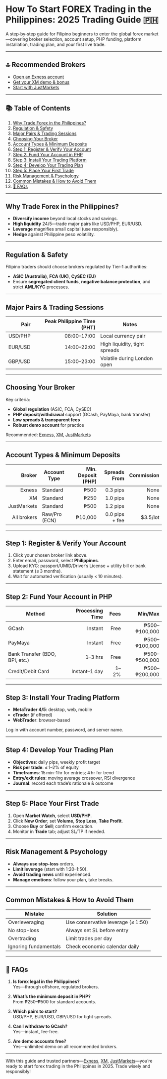# How To Start FOREX Trading in the Philippines: 2025 Trading Guide 🇵🇭

A step‑by‑step guide for Filipino beginners to enter the global forex market—covering broker selection, account setup, PHP funding, platform installation, trading plan, and your first live trade.

---

## 🔝 Recommended Brokers

- [Open an Exness account](https://one.exnesstrack.org/a/english23)  
- [Get your XM demo & bonus](https://clicks.pipaffiliates.com/c?c=589901&l=en&p=0)  
- [Start with JustMarkets](https://one.justmarkets.link/a/79iqw0j6nj/landing/quick-start)  

---

## 📚 Table of Contents

1. [Why Trade Forex in the Philippines?](#why-trade-forex-in-the-philippines)  
2. [Regulation & Safety](#regulation--safety)  
3. [Major Pairs & Trading Sessions](#major-pairs--trading-sessions)  
4. [Choosing Your Broker](#choosing-your-broker)  
5. [Account Types & Minimum Deposits](#account-types--minimum-deposits)  
6. [Step 1: Register & Verify Your Account](#step-1-register--verify-your-account)  
7. [Step 2: Fund Your Account in PHP](#step-2-fund-your-account-in-php)  
8. [Step 3: Install Your Trading Platform](#step-3-install-your-trading-platform)  
9. [Step 4: Develop Your Trading Plan](#step-4-develop-your-trading-plan)  
10. [Step 5: Place Your First Trade](#step-5-place-your-first-trade)  
11. [Risk Management & Psychology](#risk-management--psychology)  
12. [Common Mistakes & How to Avoid Them](#common-mistakes--how-to-avoid-them)  
13. [📌 FAQs](#faqs)  

---

## Why Trade Forex in the Philippines?

- **Diversify income** beyond local stocks and savings.  
- **High liquidity** 24/5—trade major pairs like USD/PHP, EUR/USD.  
- **Leverage** magnifies small capital (use responsibly).  
- **Hedge** against Philippine peso volatility.  

---

## Regulation & Safety

Filipino traders should choose brokers regulated by Tier‑1 authorities:  
- **ASIC (Australia)**, **FCA (UK)**, **CySEC (EU)**  
- Ensure **segregated client funds**, **negative balance protection**, and strict **AML/KYC** processes.  

---

## Major Pairs & Trading Sessions

| Pair      | Peak Philippine Time (PHT) | Notes                        |
|----------:|--------------------------:|------------------------------|
| USD/PHP   | 08:00–17:00               | Local currency pair          |
| EUR/USD   | 14:00–22:00               | High liquidity, tight spreads|
| GBP/USD   | 15:00–23:00               | Volatile during London open  |

---

## Choosing Your Broker

Key criteria:  
- **Global regulation** (ASIC, FCA, CySEC)  
- **PHP deposit/withdrawal** support (GCash, PayMaya, bank transfer)  
- **Low spreads & transparent fees**  
- **Robust demo account** for practice  

Recommended: [Exness](https://one.exnesstrack.org/a/english23), [XM](https://clicks.pipaffiliates.com/c?c=589901&l=en&p=0), [JustMarkets](https://one.justmarkets.link/a/79iqw0j6nj/landing/quick-start)

---

## Account Types & Minimum Deposits

| Broker       | Account Type      | Min. Deposit (PHP) | Spreads From | Commission    |
|-------------:|-------------------|-------------------:|-------------:|--------------:|
| Exness       | Standard          | ₱500               | 0.3 pips     | None          |
| XM           | Standard          | ₱250               | 1.0 pips     | None          |
| JustMarkets  | Standard          | ₱500               | 1.2 pips     | None          |
| All brokers  | Raw/Pro (ECN)     | ₱10,000            | 0.0 pips + fee | $3.5/lot    |

---

## Step 1: Register & Verify Your Account

1. Click your chosen broker link above.  
2. Enter email, password, select **Philippines**.  
3. Upload KYC: passport/UMID/Driver’s License + utility bill or bank statement (≤ 3 months).  
4. Wait for automated verification (usually < 10 minutes).  

---

## Step 2: Fund Your Account in PHP

| Method       | Processing Time | Fees | Min/Max       |
|-------------|----------------:|-----:|--------------:|
| GCash       | Instant         | Free | ₱500–₱100,000 |
| PayMaya     | Instant         | Free | ₱500–₱100,000 |
| Bank Transfer (BDO, BPI, etc.) | 1–3 hrs | Free | ₱500–₱500,000 |
| Credit/Debit Card | Instant–1 day | 1–2% | ₱500–₱200,000 |

---

## Step 3: Install Your Trading Platform

- **MetaTrader 4/5**: desktop, web, mobile  
- **cTrader** (if offered)  
- **WebTrader**: browser-based  

Log in with account number, password, and server name.

---

## Step 4: Develop Your Trading Plan

- **Objectives**: daily pips, weekly profit target  
- **Risk per trade**: ≤ 1–2% of equity  
- **Timeframes**: 15 min–1 hr for entries; 4 hr for trend  
- **Entry/exit rules**: moving average crossover, RSI divergence  
- **Journal**: record each trade’s rationale & outcome  

---

## Step 5: Place Your First Trade

1. Open **Market Watch**, select **USD/PHP**.  
2. Click **New Order**; set **Volume**, **Stop Loss**, **Take Profit**.  
3. Choose **Buy** or **Sell**; confirm execution.  
4. Monitor in **Trade** tab; adjust SL/TP if needed.  

---

## Risk Management & Psychology

- **Always use stop-loss** orders.  
- **Limit leverage** (start with 1:20–1:50).  
- **Avoid trading news** until experienced.  
- **Manage emotions**: follow your plan, take breaks.  

---

## Common Mistakes & How to Avoid Them

| Mistake              | Solution                              |
|----------------------|---------------------------------------|
| Overleveraging       | Use conservative leverage (≤ 1:50)    |
| No stop-loss         | Always set SL before entry            |
| Overtrading          | Limit trades per day                  |
| Ignoring fundamentals| Check economic calendar daily         |

---

## 📌 FAQs

1. **Is forex legal in the Philippines?**  
   Yes—through offshore, regulated brokers.

2. **What’s the minimum deposit in PHP?**  
   From ₱250–₱500 for standard accounts.

3. **Which pairs to start?**  
   USD/PHP, EUR/USD, GBP/USD for tight spreads.

4. **Can I withdraw to GCash?**  
   Yes—instant, fee‑free.

5. **Are demo accounts free?**  
   Yes—unlimited demo on all recommended brokers.

---

With this guide and trusted partners—[Exness](https://one.exnesstrack.org/a/english23), [XM](https://clicks.pipaffiliates.com/c?c=589901&l=en&p=0), [JustMarkets](https://one.justmarkets.link/a/79iqw0j6nj/landing/quick-start)—you’re ready to start forex trading in the Philippines in 2025. Trade wisely and responsibly!  
